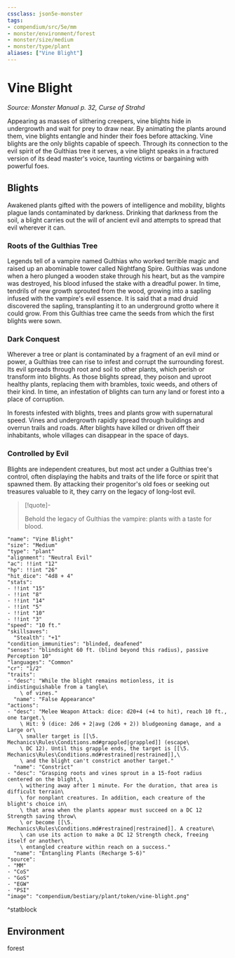 ```yaml
---
cssclass: json5e-monster
tags:
- compendium/src/5e/mm
- monster/environment/forest
- monster/size/medium
- monster/type/plant
aliases: ["Vine Blight"]
---
```

# Vine Blight
*Source: Monster Manual p. 32, Curse of Strahd*  

Appearing as masses of slithering creepers, vine blights hide in undergrowth and wait for prey to draw near. By animating the plants around them, vine blights entangle and hinder their foes before attacking. Vine blights are the only blights capable of speech. Through its connection to the evil spirit of the Gulthias tree it serves, a vine blight speaks in a fractured version of its dead master's voice, taunting victims or bargaining with powerful foes.

## Blights

Awakened plants gifted with the powers of intelligence and mobility, blights plague lands contaminated by darkness. Drinking that darkness from the soil, a blight carries out the will of ancient evil and attempts to spread that evil wherever it can.

### Roots of the Gulthias Tree

Legends tell of a vampire named Gulthias who worked terrible magic and raised up an abominable tower called Nightfang Spire. Gulthias was undone when a hero plunged a wooden stake through his heart, but as the vampire was destroyed, his blood infused the stake with a dreadful power. In time, tendrils of new growth sprouted from the wood, growing into a sapling infused with the vampire's evil essence. It is said that a mad druid discovered the sapling, transplanting it to an underground grotto where it could grow. From this Gulthias tree came the seeds from which the first blights were sown.

### Dark Conquest

Wherever a tree or plant is contaminated by a fragment of an evil mind or power, a Gulthias tree can rise to infest and corrupt the surrounding forest. Its evil spreads through root and soil to other plants, which perish or transform into blights. As those blights spread, they poison and uproot healthy plants, replacing them with brambles, toxic weeds, and others of their kind. In time, an infestation of blights can turn any land or forest into a place of corruption.

In forests infested with blights, trees and plants grow with supernatural speed. Vines and undergrowth rapidly spread through buildings and overrun trails and roads. After blights have killed or driven off their inhabitants, whole villages can disappear in the space of days.

### Controlled by Evil

Blights are independent creatures, but most act under a Gulthias tree's control, often displaying the habits and traits of the life force or spirit that spawned them. By attacking their progenitor's old foes or seeking out treasures valuable to it, they carry on the legacy of long-lost evil.

> [!quote]-  
> 
> Behold the legacy of Gulthias the vampire: plants with a taste for blood.


```statblock
"name": "Vine Blight"
"size": "Medium"
"type": "plant"
"alignment": "Neutral Evil"
"ac": !!int "12"
"hp": !!int "26"
"hit_dice": "4d8 + 4"
"stats":
- !!int "15"
- !!int "8"
- !!int "14"
- !!int "5"
- !!int "10"
- !!int "3"
"speed": "10 ft."
"skillsaves":
  "Stealth": "+1"
"condition_immunities": "blinded, deafened"
"senses": "blindsight 60 ft. (blind beyond this radius), passive Perception 10"
"languages": "Common"
"cr": "1/2"
"traits":
- "desc": "While the blight remains motionless, it is indistinguishable from a tangle\
    \ of vines."
  "name": "False Appearance"
"actions":
- "desc": "Melee Weapon Attack: dice: d20+4 (+4 to hit), reach 10 ft., one target.\
    \ Hit: 9 (dice: 2d6 + 2|avg (2d6 + 2)) bludgeoning damage, and a Large or\
    \ smaller target is [[\5. Mechanics\Rules\Conditions.md#grappled|grappled]] (escape\
    \ DC 12). Until this grapple ends, the target is [[\5. Mechanics\Rules\Conditions.md#restrained|restrained]],\
    \ and the blight can't constrict another target."
  "name": "Constrict"
- "desc": "Grasping roots and vines sprout in a 15-foot radius centered on the blight,\
    \ withering away after 1 minute. For the duration, that area is difficult terrain\
    \ for nonplant creatures. In addition, each creature of the blight's choice in\
    \ that area when the plants appear must succeed on a DC 12 Strength saving throw\
    \ or become [[\5. Mechanics\Rules\Conditions.md#restrained|restrained]]. A creature\
    \ can use its action to make a DC 12 Strength check, freeing itself or another\
    \ entangled creature within reach on a success."
  "name": "Entangling Plants (Recharge 5-6)"
"source":
- "MM"
- "CoS"
- "GoS"
- "EGW"
- "PSI"
"image": "compendium/bestiary/plant/token/vine-blight.png"
```
^statblock

## Environment

forest